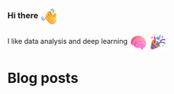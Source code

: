 ### Hi there <img align=center src="Resources/Hand.png" alt="Waving Hand" width="36" height="36" />

I like data analysis and deep learning <img align=center src="Resources/Brain.png" alt="Brain" width="36" height="36" /> <img align=center src="Resources/Confetti.png" alt="Party Popper" width="36" height="36"/>

# Blog posts

<!-- BLOG-POST-LIST:START -->
<!-- BLOG-POST-LIST:END -->
